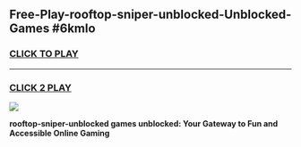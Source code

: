 
## Free-Play-rooftop-sniper-unblocked-Unblocked-Games #6kmlo
<h3>
<a href="https://news.freeplayer.one?title=rooftop-sniper-unblocked&ref=8M">CLICK TO PLAY</a></h3>
<hr>

<h3>
<a href="https://news.freeplayer.one?title=rooftop-sniper-unblocked&ref=8M">CLICK 2 PLAY</a>
  
</h3>

<a href="https://news.freeplayer.one?title=rooftop-sniper-unblocked&ref=8M"><img src="https://clearcache.store/games.png"></a>


**rooftop-sniper-unblocked games unblocked: Your Gateway to Fun and Accessible Online Gaming**
